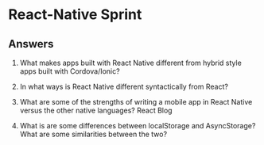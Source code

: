 # React-Native Sprint


## Answers

1. What makes apps built with React Native different from hybrid style apps built with Cordova/Ionic?

2. In what ways is React Native different syntactically from React?

3. What are some of the strengths of writing a mobile app in React Native versus the other native languages? React Blog

4. What is are some differences between localStorage and AsyncStorage? What are some similarities between the two?

